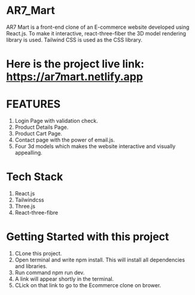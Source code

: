 # AR7_Mart
AR7 Mart is a front-end clone of an E-commerce website developed using React.js. To make it interactive, react-three-fiber the 3D model rendering library is used. Tailwind CSS is used as the CSS library.

# Here is the project live link: https://ar7mart.netlify.app

# FEATURES
1. Login Page with validation check.
2. Product Details Page.
3. Product Cart Page.
4. Contact page with the power of email.js.
5. Four 3d models which makes the website interactive and visually appealling.

   
# Tech Stack
1. React.js
2. Tailwindcss
3. Three.js
4. React-three-fibre


# Getting Started with this project
1. CLone this project.
2. Open terminal and write npm install. This will install all dependencies and libraries.
3. Run command npm run dev.
4. A link will appear shortly in the terminal.
5. CLick on that link to go to the Ecommerce clone on brower.
